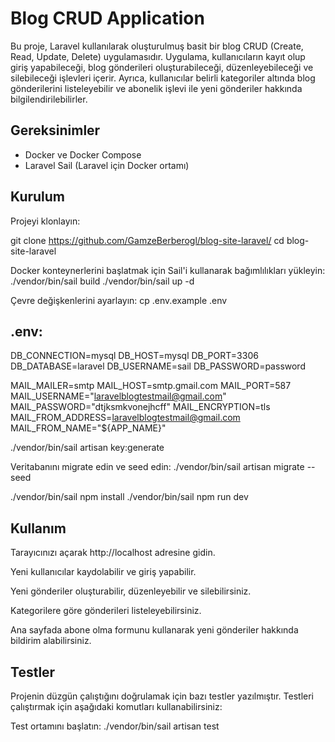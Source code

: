# Blog CRUD Application

Bu proje, Laravel kullanılarak oluşturulmuş basit bir blog CRUD (Create, Read, Update, Delete) uygulamasıdır. Uygulama, kullanıcıların kayıt olup giriş yapabileceği, blog gönderileri oluşturabileceği, düzenleyebileceği ve silebileceği işlevleri içerir. Ayrıca, kullanıcılar belirli kategoriler altında blog gönderilerini listeleyebilir ve abonelik işlevi ile yeni gönderiler hakkında bilgilendirilebilirler.

## Gereksinimler

- Docker ve Docker Compose
- Laravel Sail (Laravel için Docker ortamı)

## Kurulum
Projeyi klonlayın:

   git clone https://github.com/GamzeBerberogl/blog-site-laravel/
   cd blog-site-laravel

Docker konteynerlerini başlatmak için Sail'i kullanarak bağımlılıkları yükleyin:
./vendor/bin/sail build
./vendor/bin/sail up -d

Çevre değişkenlerini ayarlayın:
cp .env.example .env

## .env: 
DB_CONNECTION=mysql
DB_HOST=mysql
DB_PORT=3306
DB_DATABASE=laravel
DB_USERNAME=sail
DB_PASSWORD=password

MAIL_MAILER=smtp
MAIL_HOST=smtp.gmail.com
MAIL_PORT=587
MAIL_USERNAME="laravelblogtestmail@gmail.com"
MAIL_PASSWORD="dtjksmkvonejhcff"
MAIL_ENCRYPTION=tls
MAIL_FROM_ADDRESS=laravelblogtestmail@gmail.com
MAIL_FROM_NAME="${APP_NAME}"


./vendor/bin/sail artisan key:generate

Veritabanını migrate edin ve seed edin:
./vendor/bin/sail artisan migrate --seed


./vendor/bin/sail npm install
./vendor/bin/sail npm run dev

## Kullanım

Tarayıcınızı açarak http://localhost adresine gidin.

Yeni kullanıcılar kaydolabilir ve giriş yapabilir.

Yeni gönderiler oluşturabilir, düzenleyebilir ve silebilirsiniz.

Kategorilere göre gönderileri listeleyebilirsiniz.

Ana sayfada abone olma formunu kullanarak yeni gönderiler hakkında bildirim alabilirsiniz.

## Testler

Projenin düzgün çalıştığını doğrulamak için bazı testler yazılmıştır. Testleri çalıştırmak için aşağıdaki komutları kullanabilirsiniz:

Test ortamını başlatın:
./vendor/bin/sail artisan test



